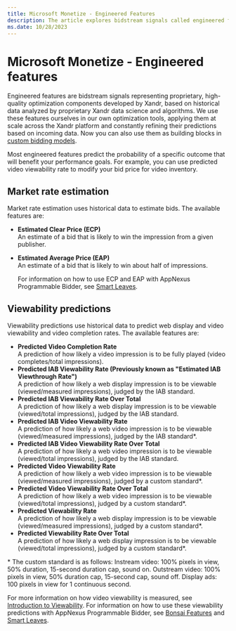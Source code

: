 ```yaml
---
title: Microsoft Monetize - Engineered Features
description: The article explores bidstream signals called engineered features, which are proprietary optimization components developed by Xandr using historical data and their own data science and algorithms.
ms.date: 10/28/2023
---
```


# Microsoft Monetize - Engineered features

Engineered features are bidstream signals representing proprietary, high-quality optimization components developed by Xandr, based on historical data analyzed by
proprietary Xandr data science and algorithms. We use these features ourselves in our own optimization tools, applying them at scale across the Xandr platform and
constantly refining their predictions based on incoming data. Now you can also use them as building blocks in [custom bidding models](../data-science-toolkit/custom-models.md).

Most engineered features predict the probability of a specific outcome that will benefit your performance goals. For example, you can use predicted video viewability rate to modify your bid price for video inventory.

## Market rate estimation

Market rate estimation uses historical data to estimate bids. The available features are:

- **Estimated Clear Price (ECP)**  
  An estimate of a bid that is likely to win the impression from a given publisher.

- **Estimated Average Price (EAP)**  
  An estimate of a bid that is likely to win about half of impressions.

  For information on how to use ECP and EAP with AppNexus Programmable Bidder, see [Smart Leaves](../data-science-toolkit/bonsai-smart-leaves.md).

## Viewability predictions

Viewability predictions use historical data to predict web display and video viewability and video completion rates. The available features are:

- **Predicted Video Completion Rate**  
  A prediction of how likely a video impression is to be fully played (video completes/total impressions).
- **Predicted IAB Viewability Rate (Previously known as "Estimated IAB  Viewthrough Rate")**  
  A prediction of how likely a web display impression is to be viewable (viewed/measured impressions), judged by the IAB standard.
- **Predicted IAB Viewability Rate Over Total**  
  A prediction of how likely a web display impression is to be viewable (viewed/total impressions), judged by the IAB standard.
- **Predicted IAB Video Viewability Rate**  
  A prediction of how likely a web video impression is to be viewable (viewed/measured impressions), judged by the IAB standard\*.
- **Predicted IAB Video Viewability Rate Over Total**  
  A prediction of how likely a web video impression is to be viewable (viewed/total impressions), judged by the IAB standard.
- **Predicted Video Viewability Rate**  
  A prediction of how likely a web video impression is to be viewable (viewed/measured impressions), judged by a custom standard\*.
- **Predicted Video Viewability Rate Over Total**  
  A prediction of how likely a web video impression is to be viewable (viewed/total impressions), judged by a custom standard\*.
- **Predicted Viewability Rate**  
  A prediction of how likely a web display impression is to be viewable (viewed/measured impressions), judged by a custom standard\*.
- **Predicted Viewability Rate Over Total**  
  A prediction of how likely a web display impression is to be viewable (viewed/total impressions), judged by a custom standard*.

\* The custom standard is as follows:
Instream video: 100% pixels in view, 50% duration, 15-second duration cap, sound on.
Outstream video: 100% pixels in view, 50% duration cap, 15-second cap, sound off. Display ads: 100 pixels in view for 1 continuous second.

For more information on how video viewability is measured, see [Introduction to Viewability](introduction-to-viewability.md). For information on how to use these viewability predictions with AppNexus Programmable Bidder, see [Bonsai Features](../data-science-toolkit/bonsai-language-features.md) and [Smart Leaves](../data-science-toolkit/bonsai-smart-leaves.md).
